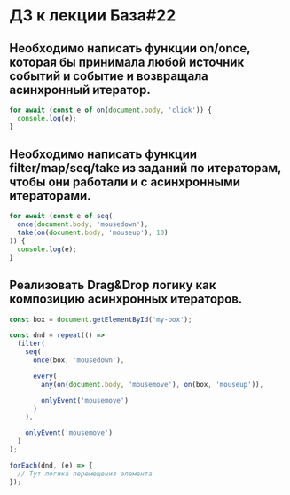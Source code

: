 # ДЗ к лекции База#22

## Необходимо написать функции on/once, которая бы принимала любой источник событий и событие и возвращала асинхронный итератор.

```js
for await (const e of on(document.body, 'click')) {
  console.log(e);
}
```

## Необходимо написать функции filter/map/seq/take из заданий по итераторам, чтобы они работали и с асинхронными итераторами.

```js
for await (const e of seq(
  once(document.body, 'mousedown'),
  take(on(document.body, 'mouseup'), 10)
)) {
  console.log(e);
}
```

## Реализовать Drag&Drop логику как композицию асинхронных итераторов.

```js
const box = document.getElementById('my-box');

const dnd = repeat(() =>
  filter(
    seq(
      once(box, 'mousedown'),

      every(
        any(on(document.body, 'mousemove'), on(box, 'mouseup')),

        onlyEvent('mousemove')
      )
    ),

    onlyEvent('mousemove')
  )
);

forEach(dnd, (e) => {
  // Тут логика перемещения элемента
});
```

